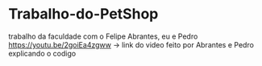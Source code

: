 # Trabalho-do-PetShop
trabalho da faculdade com o Felipe Abrantes, eu e Pedro
https://youtu.be/2goiEa4zgww -> link do video feito por Abrantes e Pedro explicando o codigo 
